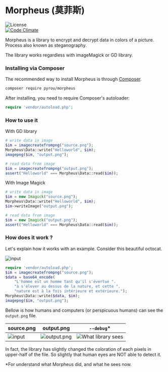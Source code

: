 # Morpheus (莫菲斯)

![License](https://img.shields.io/packagist/l/pyrou/morpheus.svg)  
[![Code Climate](https://codeclimate.com/github/pyrou/morpheus/badges/gpa.svg)](https://codeclimate.com/github/pyrou/morpheus)

Morpheus is a library to encrypt and decrypt data in colors of a picture. Process also known as steganography.

The library works regardless with imageMagick or GD library.

### Installing via Composer

The recommended way to install Morpheus is through [Composer](http://getcomposer.org).

```bash
composer require pyrou/morpheus
```

After installing, you need to require Composer's autoloader:

```php
require 'vendor/autoload.php';
```

### How to use it

With GD library

```php
# write data in image
$im = imagecreatefrompng("source.png");
Morpheus\Data::write("Helloworld", $im);
imagepng($im, "output.png");

# read data from image
$im = imagecreatefrompng("output.png");
assert("Helloworld" === Morpheus\Data::read($im));
```

With Image Magick

```php
# write data in image
$im = new Imagick("source.png");
Morpheus\Data::write("Helloworld", $im);
$im->writeImage("output.png");

# read data from image
$im = new Imagick("output.png");
assert("Helloworld" === Morpheus\Data::read($im));
```

### How does it work ?

Let's explain how it works with an example. Consider this beautiful octocat.

![input](https://raw.githubusercontent.com/pyrou/Morpheus/master/docs/example.png)

```php
require 'vendor/autoload.php';
$im = imagecreatefrompng("source.png");
$data = base64_encode(
    "L'homme est un homme tant qu'il s'évertue ".
    "à s'élever au dessus de la nature, et cette ".
    "nature est à la fois intérieure et extérieure.");
Morpheus\Data::write($data, $im);
imagepng($im, "output.png");
```

Bellow is how humans and computers \(or perspicuous humans\) can see the `output.png` file.

| source.png | output.png | `--debug`\* |
| --- | --- | --- |
| ![input](https://raw.githubusercontent.com/pyrou/Morpheus/master/docs/example.png) | ![output.png](https://raw.githubusercontent.com/pyrou/Morpheus/master/docs/output@3x.png) | ![What library sees](https://raw.githubusercontent.com/pyrou/Morpheus/master/docs/whatLibrarySees@3x.png) |

In fact, the library has slightly changed the coloration of each pixels in upper-half of the file. So slightly that human eyes are NOT able to detect it.

\*For understand what Morpheus did, and what he sees now.

